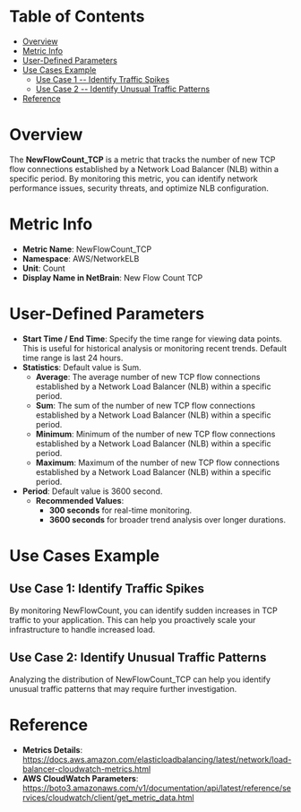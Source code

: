 # Table of Contents
- [Overview](#overview)
- [Metric Info](#metric-info)
- [User-Defined Parameters](#user-defined-parameters)
- [Use Cases Example](#example)
    - [Use Case 1 -- Identify Traffic Spikes](#example-1) 
    - [Use Case 2 -- Identify Unusual Traffic Patterns](#example-2)
- [Reference](#reference)

# Overview <a name="overview"></a>
The <b>NewFlowCount_TCP</b> is a metric that tracks the number of new TCP flow connections established by a Network Load Balancer (NLB) within a specific period. By monitoring this metric, you can identify network performance issues, security threats, and optimize NLB configuration.

# Metric Info <a name="metric-info"></a>
* <b>Metric Name</b>: NewFlowCount_TCP
* <b>Namespace</b>: AWS/NetworkELB
* <b>Unit</b>: Count
* <b>Display Name in NetBrain</b>: New Flow Count TCP

# User-Defined Parameters <a name="user-defined-parameters"></a>
* <b>Start Time / End Time</b>: Specify the time range for viewing data points. This is useful for historical analysis or monitoring recent trends. Default time range is last 24 hours.
* <b>Statistics</b>: Default value is Sum.
  * <b>Average</b>: The average number of new TCP flow connections established by a Network Load Balancer (NLB) within a specific period.
  * <b>Sum</b>: The sum of the number of new TCP flow connections established by a Network Load Balancer (NLB) within a specific period.
  * <b>Minimum</b>: Minimum of the number of new TCP flow connections established by a Network Load Balancer (NLB) within a specific period.
  * <b>Maximum</b>: Maximum of the number of new TCP flow connections established by a Network Load Balancer (NLB) within a specific period.
* <b>Period</b>: Default value is 3600 second.
  * <b>Recommended Values</b>:
    * <b>300 seconds</b> for real-time monitoring.
    * <b>3600 seconds</b> for broader trend analysis over longer durations.

# Use Cases Example <a name="example"></a>
## Use Case 1: Identify Traffic Spikes <a name="example-1"></a>
By monitoring NewFlowCount, you can identify sudden increases in TCP traffic to your application. This can help you proactively scale your infrastructure to handle increased load.

## Use Case 2: Identify Unusual Traffic Patterns <a name="example-2"></a>
Analyzing the distribution of NewFlowCount_TCP can help you identify unusual traffic patterns that may require further investigation.

# Reference <a name="reference"></a>
* <b>Metrics Details</b>: https://docs.aws.amazon.com/elasticloadbalancing/latest/network/load-balancer-cloudwatch-metrics.html
* <b>AWS CloudWatch Parameters</b>: https://boto3.amazonaws.com/v1/documentation/api/latest/reference/services/cloudwatch/client/get_metric_data.html